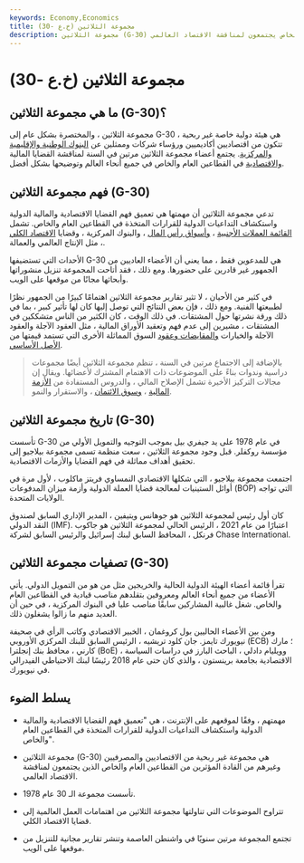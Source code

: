 ```yaml
---
keywords: Economy,Economics
title: مجموعة الثلاثين (خ.ع -30)
description: مجموعة الثلاثين (G-30) هي مجموعة من الاقتصاديين والمصرفيين وقادة آخرين من القطاعين العام والخاص يجتمعون لمناقشة الاقتصاد العالمي.
---
```


# مجموعة الثلاثين (خ.ع -30)
## ما هي مجموعة الثلاثين (G-30)؟

مجموعة الثلاثين ، والمختصرة بشكل عام إلى G-30 ، هي هيئة دولية خاصة غير ربحية تتكون من اقتصاديين أكاديميين ورؤساء شركات وممثلين عن [البنوك الوطنية والإقليمية والمركزية](/centralbank). يجتمع أعضاء مجموعة الثلاثين مرتين في السنة لمناقشة القضايا المالية [والاقتصادية](/economics) في القطاعين العام والخاص في جميع أنحاء العالم وتوضيحها بشكل أفضل.

## فهم مجموعة الثلاثين (G-30)

تدعي مجموعة الثلاثين أن مهمتها هي تعميق فهم القضايا الاقتصادية والمالية الدولية واستكشاف التداعيات الدولية للقرارات المتخذة في القطاعين العام والخاص. تشمل [القائمة العملات الأجنبية](/foreign-exchange) ، [وأسواق رأس المال](/capitalmarkets) ، والبنوك المركزية ، وقضايا [الاقتصاد الكلي](/macroeconomics) ، مثل الإنتاج العالمي والعمالة.

الأحداث التي تستضيفها G-30 هي للمدعوين فقط ، مما يعني أن الأعضاء العاديين من الجمهور غير قادرين على حضورها. ومع ذلك ، فقد أتاحت المجموعة تنزيل منشوراتها وأبحاثها مجانًا من موقعها على الويب.

في كثير من الأحيان ، لا تثير تقارير مجموعة الثلاثين اهتمامًا كبيرًا من الجمهور نظرًا لطبيعتها الفنية. ومع ذلك ، فإن بعض النتائج التي توصل إليها كان لها تأثير كبير ، بما في ذلك ورقة نشرتها حول المشتقات. في ذلك الوقت ، كان الكثير من الناس متشككين في المشتقات ، مشيرين إلى عدم فهم وتعقيد الأوراق المالية ، مثل العقود الآجلة والعقود الآجلة والخيارات [والمقايضات وعقود](/swap) السوق المماثلة الأخرى التي تستمد قيمتها من [الأصل الأساسي](/underlying-asset).

> بالإضافة إلى الاجتماع مرتين في السنة ، تنظم مجموعة الثلاثين أيضًا مجموعات دراسية وندوات بناءً على الموضوعات ذات الاهتمام المشترك لأعضائها. ويقال إن مجالات التركيز الأخيرة تشمل الإصلاح المالي ، والدروس المستفادة من [الأزمة المالية](/financial-crisis) ، [وسوق الائتمان](/credit_market) ، والاستقرار والنمو.

>

## تاريخ مجموعة الثلاثين (G-30)

تأسست G-30 في عام 1978 على يد جيفري بيل بموجب التوجيه والتمويل الأولي من مؤسسة روكفلر. قبل وجود مجموعة الثلاثين ، سعت منظمة تسمى مجموعة بيلاجيو إلى تحقيق أهداف مماثلة في فهم القضايا والأزمات الاقتصادية.

اجتمعت مجموعة بيلاجيو ، التي شكلها الاقتصادي النمساوي فريتز ماكلوب ، لأول مرة في أوائل الستينيات لمعالجة قضايا العملة الدولية وأزمة ميزان المدفوعات (BOP) التي تواجه الولايات المتحدة.

كان أول رئيس لمجموعة الثلاثين هو جوهانس ويتيفين ، المدير الإداري السابق لصندوق النقد الدولي (IMF). اعتبارًا من عام 2021 ، الرئيس الحالي لمجموعة الثلاثين هو جاكوب فرنكل ، المحافظ السابق لبنك إسرائيل والرئيس السابق لشركة Chase International.

## تصفيات مجموعة الثلاثين (G-30)

تقرأ قائمة أعضاء الهيئة الدولية الحالية والخريجين مثل من هو من التمويل الدولي. يأتي الأعضاء من جميع أنحاء العالم ومعروفين بتقلدهم مناصب قيادية في القطاعين العام والخاص. شغل غالبية المشاركين سابقًا مناصب عليا في البنوك المركزية ، في حين أن العديد منهم ما زالوا يشغلون ذلك.

ومن بين الأعضاء الحاليين بول كروغمان ، الخبير الاقتصادي وكاتب الرأي في صحيفة نيويورك تايمز. جان كلود تريشيه ، الرئيس السابق للبنك المركزي الأوروبي (ECB) ؛ مارك كارني ، محافظ بنك إنجلترا (BoE) ، وويليام دادلي ، الباحث البارز في دراسات السياسة الاقتصادية بجامعة برينستون ، والذي كان حتى عام 2018 رئيسًا لبنك الاحتياطي الفيدرالي في نيويورك.

## يسلط الضوء

- مهمتهم ، وفقًا لموقعهم على الإنترنت ، هي "تعميق فهم القضايا الاقتصادية والمالية الدولية واستكشاف التداعيات الدولية للقرارات المتخذة في القطاعين العام والخاص".

- مجموعة الثلاثين (G-30) هي مجموعة غير ربحية من الاقتصاديين والمصرفيين وغيرهم من القادة المؤثرين من القطاعين العام والخاص الذين يجتمعون لمناقشة الاقتصاد العالمي.

- تأسست مجموعة الـ 30 عام 1978.

- تتراوح الموضوعات التي تناولتها مجموعة الثلاثين من اهتمامات العمل العالمية إلى قضايا الاقتصاد الكلي.

- تجتمع المجموعة مرتين سنويًا في واشنطن العاصمة وتنشر تقارير مجانية للتنزيل من موقعها على الويب.

